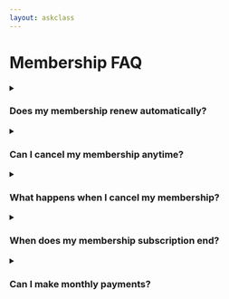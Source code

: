 ```yaml
---
layout: askclass
---
```


# Membership FAQ

<details>
  <summary><h3>Does my membership renew automatically?</h3></summary>
  Yes.
  Your membership will renew automatically to prevent disruptions to your class.
</details>
<details>
  <summary><h3>Can I cancel my membership anytime?</h3></summary>
  Absolutely.
  You may cancel your membership anytime by going to <code>Settings > Account > Manage</code>.
  This stops the auto-payment scheduled in the future.
</details>
<details>
  <summary><h3>What happens when I cancel my membership?</h3></summary>
  When your Educator membership is not renewed, you will fall back to the free Student tier.
  You will no longer have access to the premium features.
  You will only have access to the last five classes that don’t exceed 25 students.
  The rest of the classes will be archived to be accessible when you resume your Educator membership.
</details>
<details>
  <summary><h3>When does my membership subscription end?</h3></summary>
  If you have canceled the subscription, your Educator membership subscription ends at the renewal date.
  <br/>
  <br/>
  For example, If the you subscribed to the Educator membership on May 31, 2021, the date of renewal is May 31, 2022.
  You have access until May 31, 2022 11:59pm pacific time.
  Your credit card on file will be charged on May 31, 2022, if you haven’t canceled the membership subscription by May 30, 2022.
</details>

<details>
  <summary><h3>Can I make monthly payments?</h3></summary>
  No.
  Most of our users are teaching on a semester or quarter basis.
  So, we have decided to enroll our users annually or semi-annually
</details>
